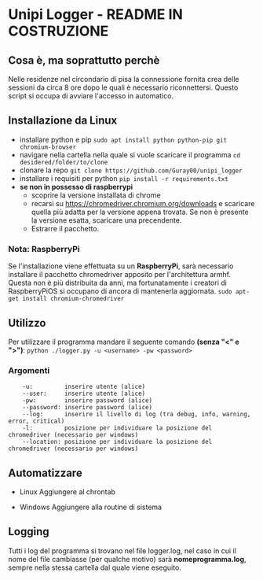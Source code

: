 # Unipi Logger - README IN COSTRUZIONE

## Cosa è, ma soprattutto perchè
Nelle residenze nel circondario di pisa la connessione fornita crea delle sessioni da circa 8 ore dopo le quali è necessario riconnettersi. Questo script si occupa di avviare l'accesso in automatico.

## Installazione da Linux
- installare python e pip
`sudo apt install python python-pip git chromium-browser`
- navigare nella cartella nella quale si vuole scaricare il programma
`cd desidered/folder/to/clone`
- clonare la repo
`git clone https://github.com/Guray00/unipi_logger`
- installare i requisiti per python
    `pip install -r requirements.txt`
- __se non in possesso di raspberrypi__
    - scoprire la versione installata di chrome
    - recarsi su https://chromedriver.chromium.org/downloads e scaricare quella più adatta per la versione appena trovata. Se non è presente la versione esatta, scaricare una precendente.
    - Estrarre il pacchetto.

### Nota: RaspberryPi 
Se l'installazione viene effettuata su un __RaspberryPi__, sarà necessario installare il pacchetto chromedriver apposito per l'architettura armhf. Questa non è più distribuita da anni, ma fortunatamente i creatori di RaspberryPiOS si occupano di ancora di mantenerla aggiornata.
`sudo apt-get install chromium-chromedriver`

## Utilizzo
Per utilizzare il programma mandare il seguente comando __(senza "<" e ">")__:
`python ./logger.py -u <username> -pw <password>`

### Argomenti
```
    -u:         inserire utente (alice)
    --user:     inserire utente (alice)
    -pw:        inserire password (alice)
    --password: inserire password (alice)
    --log:      inserire il livello di log (tra debug, info, warning, error, critical)
    -l:         posizione per individuare la posizione del chromedriver (necessario per windows)
    --location: posizione per individuare la posizione del chromedriver (necessario per windows)
```

## Automatizzare
- Linux
Aggiungere al chrontab

- Windows
Aggiungere alla routine di sistema

## Logging
Tutti i log del programma si trovano nel file logger.log, nel caso in cui il nome del file cambiasse (per qualche motivo) sarà __nomeprogramma.log__, sempre nella stessa cartella dal quale viene eseguito.